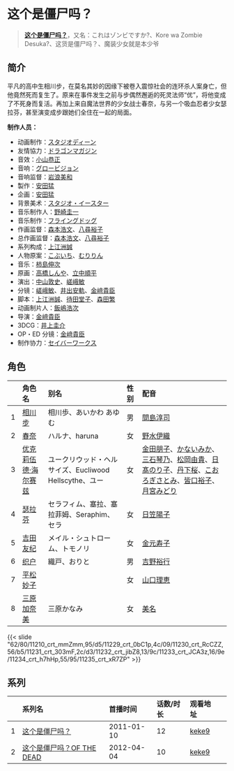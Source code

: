 # 这个是僵尸吗？


> <u>**[这个是僵尸吗？](https://bgm.tv/subject/9774)**</u>，又名：これはゾンビですか?、Kore wa Zombie Desuka?、这货是僵尸吗？、魔装少女就是本少爷

## 简介

平凡的高中生相川步，在莫名其妙的因缘下被卷入震惊社会的连环杀人案身亡，但他竟然死而复生了。原来在事件发生之前与步偶然邂逅的死灵法师“优”，将他变成了不死身而复活。再加上来自魔法世界的少女战士春奈，与另一个吸血忍者少女瑟拉芬，甚至演变成步跟她们全住在一起的局面。

**制作人员：**
- 动画制作：[スタジオディーン](https://bgm.tv/person/181)
- 友情協力：[ドラゴンマガジン](https://bgm.tv/person/6107)
- 音效：[小山恭正](https://bgm.tv/person/19185)
- 音响：[グロービジョン](https://bgm.tv/person/25182)
- 音响监督：[岩浪美和](https://bgm.tv/person/231)
- 製作：[安田猛](https://bgm.tv/person/710)
- 企画：[安田猛](https://bgm.tv/person/710)
- 背景美术：[スタジオ・イースター](https://bgm.tv/person/6502)
- 音乐制作人：[野崎圭一](https://bgm.tv/person/235)
- 音乐制作：[フライングドッグ](https://bgm.tv/person/3440)
- 作画监督：[森本浩文](https://bgm.tv/person/20171)、[八尋裕子](https://bgm.tv/person/14272)
- 总作画监督：[森本浩文](https://bgm.tv/person/20171)、[八尋裕子](https://bgm.tv/person/14272)
- 系列构成：[上江洲誠](https://bgm.tv/person/1599)
- 人物原案：[こぶいち](https://bgm.tv/person/5795)、[むりりん](https://bgm.tv/person/5796)
- 音乐：[柿島伸次](https://bgm.tv/person/6108)
- 原画：[高橋しんや](https://bgm.tv/person/455)、[立中順平](https://bgm.tv/person/40957)
- 演出：[中山敦史](https://bgm.tv/person/14065)、[嵯峨敏](https://bgm.tv/person/534)
- 分镜：[嵯峨敏](https://bgm.tv/person/534)、[井出安軌](https://bgm.tv/person/51)、[金﨑貴臣](https://bgm.tv/person/3101)
- 脚本：[上江洲誠](https://bgm.tv/person/1599)、[待田堂子](https://bgm.tv/person/922)、[森田繁](https://bgm.tv/person/3663)
- 动画制片人：[飯嶋浩次](https://bgm.tv/person/3648)
- 导演：[金﨑貴臣](https://bgm.tv/person/3101)
- 3DCG：[井上圭介](https://bgm.tv/person/25652)
- OP・ED 分镜：[金﨑貴臣](https://bgm.tv/person/3101)
- 制作协力：[セイバーワークス](https://bgm.tv/person/43768)

## 角色

|     |   角色名   |   别名  | 性别 |  配音  |
|:--- |:------  |:----      |:---  |:--   |
| 1 | [相川步](https://bgm.tv/character/11210) | 相川歩、あいかわ あゆむ | 男 | [間島淳司](https://bgm.tv/person/4264) |
| 2 | [春奈](https://bgm.tv/character/11229) | ハルナ、haruna | 女 | [野水伊織](https://bgm.tv/person/5162) |
| 3 | [优克莉伍德·海尔赛兹](https://bgm.tv/character/11230) | ユークリウッド・ヘルサイズ、Eucliwood Hellscythe、ユー | 女 | [金田朋子](https://bgm.tv/person/3886)、[かないみか](https://bgm.tv/person/3896)、[三石琴乃](https://bgm.tv/person/3918)、[松岡由貴](https://bgm.tv/person/3968)、[日髙のり子](https://bgm.tv/person/4024)、[丹下桜](https://bgm.tv/person/4055)、[こおろぎさとみ](https://bgm.tv/person/4113)、[皆口裕子](https://bgm.tv/person/4362)、[月宮みどり](https://bgm.tv/person/5971) |
| 4 | [瑟拉芬](https://bgm.tv/character/11231) | セラフィム、塞拉、塞拉菲姆、Seraphim、セラ | 女 | [日笠陽子](https://bgm.tv/person/5119) |
| 5 | [吉田友纪](https://bgm.tv/character/11232) | メイル・シュトローム、トモノリ | 女 | [金元寿子](https://bgm.tv/person/5941) |
| 6 | [织户](https://bgm.tv/character/11233) | 織戸、おりと | 男 | [吉野裕行](https://bgm.tv/person/3955) |
| 7 | [平松妙子](https://bgm.tv/character/11234) |  | 女 | [山口理恵](https://bgm.tv/person/5164) |
| 8 | [三原加奈美](https://bgm.tv/character/11235) | 三原かなみ | 女 | [美名](https://bgm.tv/person/5704) |

{{< slide "62/80/11210_crt_mmZmm,95/d5/11229_crt_0bC1p,4c/09/11230_crt_RcCZZ,56/b5/11231_crt_303mF,2c/d3/11232_crt_jibZ8,13/9c/11233_crt_JCA3z,16/9e/11234_crt_h7hHp,55/95/11235_crt_xR7ZP" >}}

## 系列

|     | 系列名                | 首播时间       | 话数/时长 | 观看地址                                                    |     |
| :-- | :----------------- | :--------- | :---- | :------------------------------------------------------ | --- |
| 1   |[这个是僵尸吗？](https://bgm.tv/subject/9774)| 2011-01-10 | 12    | [keke9](https://www.keke9.app/play/22285-4-166970.html) |     |
| 2   |[这个是僵尸吗？OF THE DEAD](https://bgm.tv/subject/18797)| 2012-04-04 | 10    | [keke9](https://www.keke9.app/play/22284-4-166960.html) |     |



